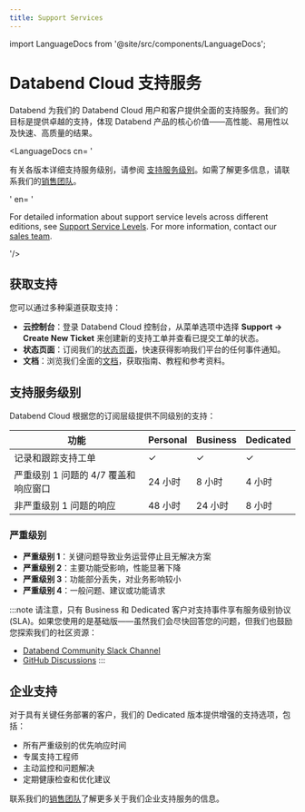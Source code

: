 ```yaml
---
title: Support Services
---
```


import LanguageDocs from '@site/src/components/LanguageDocs';

# Databend Cloud 支持服务

Databend 为我们的 Databend Cloud 用户和客户提供全面的支持服务。我们的目标是提供卓越的支持，体现 Databend 产品的核心价值——高性能、易用性以及快速、高质量的结果。

<LanguageDocs
cn=
'

有关各版本详细支持服务级别，请参阅 [支持服务级别](#support-service-levels)。如需了解更多信息，请联系我们的[销售团队](https://www.databend.cn/contact-us/)。

'
en=
'

For detailed information about support service levels across different editions, see [Support Service Levels](#support-service-levels). For more information, contact our [sales team](https://www.databend.com/contact-us/).

'/>

## 获取支持

您可以通过多种渠道获取支持：

- **云控制台**：登录 Databend Cloud 控制台，从菜单选项中选择 **Support → Create New Ticket** 来创建新的支持工单并查看已提交工单的状态。
- **状态页面**：订阅我们的[状态页面](https://status.databend.com)，快速获得影响我们平台的任何事件通知。
- **文档**：浏览我们全面的[文档](https://docs.databend.com)，获取指南、教程和参考资料。

## 支持服务级别

Databend Cloud 根据您的订阅层级提供不同级别的支持：

| 功能 | Personal | Business | Dedicated |
|---------|----------|----------|-----------|
| 记录和跟踪支持工单 | ✓ | ✓ | ✓ |
| 严重级别 1 问题的 4/7 覆盖和响应窗口 | 24 小时 | 8 小时 | 4 小时 |
| 非严重级别 1 问题的响应 | 48 小时 | 24 小时 | 8 小时 |

### 严重级别

- **严重级别 1**：关键问题导致业务运营停止且无解决方案
- **严重级别 2**：主要功能受影响，性能显著下降
- **严重级别 3**：功能部分丢失，对业务影响较小
- **严重级别 4**：一般问题、建议或功能请求

:::note
请注意，只有 Business 和 Dedicated 客户对支持事件享有服务级别协议 (SLA)。如果您使用的是基础版——虽然我们会尽快回答您的问题，但我们也鼓励您探索我们的社区资源：

- [Databend Community Slack Channel](https://link.databend.com/join-slack)
- [GitHub Discussions](https://github.com/datafuselabs/databend/discussions)
:::

## 企业支持

对于具有关键任务部署的客户，我们的 Dedicated 版本提供增强的支持选项，包括：

- 所有严重级别的优先响应时间
- 专属支持工程师
- 主动监控和问题解决
- 定期健康检查和优化建议

联系我们的[销售团队](https://www.databend.com/contact-us/)了解更多关于我们企业支持服务的信息。